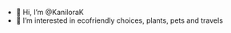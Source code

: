 - 👋 Hi, I’m @KaniloraK
- 👀 I’m interested in ecofriendly choices, plants, pets and travels


<!---
KaniloraK/KaniloraK is a ✨ special ✨ repository because its `README.md` (this file) appears on your GitHub profile.
You can click the Preview link to take a look at your changes.
--->
